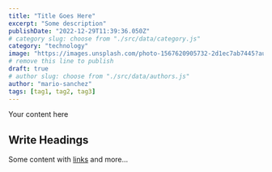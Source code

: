 ```yaml
---
title: "Title Goes Here"
excerpt: "Some description"
publishDate: "2022-12-29T11:39:36.050Z"
# category slug: choose from "./src/data/category.js"
category: "technology"
image: "https://images.unsplash.com/photo-1567620905732-2d1ec7ab7445?auto=format&fit=crop&w=987&h=700"
# remove this line to publish
draft: true
# author slug: choose from "./src/data/authors.js"
author: "mario-sanchez"
tags: [tag1, tag2, tag3]
---
```


Your content here

## Write Headings

Some content with [links](#) and more...
